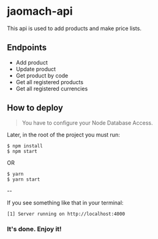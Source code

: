# jaomach-api

This api is used to add products and make price lists.

## Endpoints

- Add product
- Update product
- Get product by code
- Get all registered products
- Get all registered currencies

## How to deploy

> You have to configure your Node Database Access.

Later, in the root of the project you must run:

```
$ npm install
$ npm start
```

OR

```
$ yarn
$ yarn start
```
--

If you see something like that in your terminal:

```
[1] Server running on http://localhost:4000
```
### It's done. Enjoy it!
